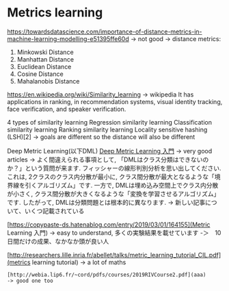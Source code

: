 
# Metrics learning

https://towardsdatascience.com/importance-of-distance-metrics-in-machine-learning-modelling-e51395ffe60d
-> not good
-> distance metrics: 
  1. Minkowski Distance
  2. Manhattan Distance
  3. Euclidean Distance
  4. Cosine Distance
  5. Mahalanobis Distance

https://en.wikipedia.org/wiki/Similarity_learning
-> wikipedia
 It has applications in ranking, in recommendation systems, visual identity tracking, face verification, and speaker verification.
 
 4 types of similarity learning
   Regression similarity learning
   Classification similarity learning
   Ranking similarity learning
   Locality sensitive hashing (LSH)[2]
 -> goals are different so the distance will also be different
 
 
 Deep Metric Learning(以下DML)
 [Deep Metric Learning 入門](https://qiita.com/gesogeso/items/547079f967d9bbf9aca8)
 -> very good articles
   -> よく間違えられる事項として, 「DMLはクラス分類はできないのか？」という質問が来ます. フィッシャーの線形判別分析を思い出してください. これは, 2クラスのクラス内分散が最小に, クラス間分散が最大となるような「境界線を引くアルゴリズム」です. 一方で, DMLは埋め込み空間上でクラス内分散が小さく, クラス間分散が大きくなるような「変換を学習させるアルゴリズム」です. したがって, DMLは分類問題とは根本的に異なります.
   -> 新しい記事について、いくつ記載されている
   
   [https://copypaste-ds.hatenablog.com/entry/2019/03/01/164155](Metric Learning 入門)
   -> easy to understand, 多くの実験結果を載せています
   -＞　10日間だけの成果、なかなか頭が良い人
   
   [http://researchers.lille.inria.fr/abellet/talks/metric_learning_tutorial_CIL.pdf](metrics learning tutorial)
   -> a lot of maths

    [http://webia.lip6.fr/~cord/pdfs/courses/2019RIVCourse2.pdf](aaa)
    -> good one too


